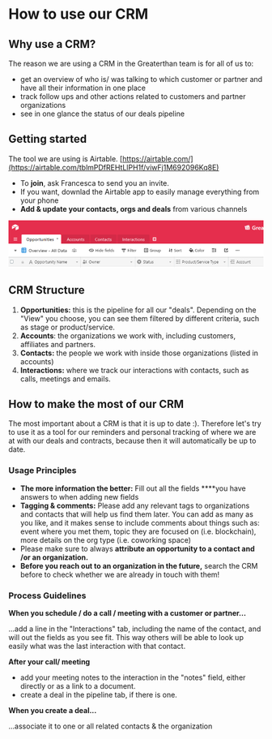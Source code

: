 # How to use our CRM

## Why use a CRM? 

The reason we are using a CRM in the Greaterthan team is for all of us to:

* get an overview of who is/ was talking to which customer or partner and have all their information in one place
* track follow ups and other actions related to customers and partner organizations
* see in one glance the status of our deals pipeline 

## Getting started

The tool we are using is Airtable. [https://airtable.com/](https://airtable.com/tblmPDfREHtLlPH1f/viwFj1M692096Kq8E)

* To **join**, ask Francesca to send you an invite. 
* If you want, downlad the Airtable app to easily manage everything from your phone
* **Add & update your contacts, orgs and deals** from various channels

![](../.gitbook/assets/image.png)

## CRM Structure 

1. **Opportunities:** this is the pipeline for all our "deals". Depending on the "View" you choose, you can see them filtered by different criteria, such as stage or product/service.
2. **Accounts**: the organizations we work with, including customers, affiliates and partners.
3. **Contacts:** the people we work with inside those organizations \(listed in accounts\)
4. **Interactions:** where we track our interactions with contacts, such as calls, meetings and emails. 

## How to make the most of our CRM

The most important about a CRM is that it is up to date :\). Therefore let's try to use it as a tool for our reminders and personal tracking of where we are at with our deals and contracts, because then it will automatically be up to date.

### Usage Principles

* **The more information the better:** Fill out all the fields ****you have answers to when adding new fields
* **Tagging & comments:** Please add any relevant tags to organizations and contacts that will help us find them later. You can add as many as you like, and it makes sense to include comments about things such as: event where you met them, topic they are focused on \(i.e. blockchain\), more details on the org type \(i.e. coworking space\)
* Please make sure to always **attribute an opportunity to a contact and /or an organization.** 
* **Before you reach out to an organization in the future,** search the CRM before to check whether we are already in touch with them!

### Process Guidelines

**When you schedule / do a call / meeting with a customer or partner...**

...add a line in the "Interactions" tab, including the name of the contact, and will out the fields as you see fit. This way others will be able to look up easily what was the last interaction with that contact. 

**After your call/ meeting**

* add your meeting notes to the interaction in the "notes" field, either directly or as a link to a document.
* create a deal in the pipeline tab, if there is one. 

**When you create a deal...**

...associate it to one or all related contacts & the organization

